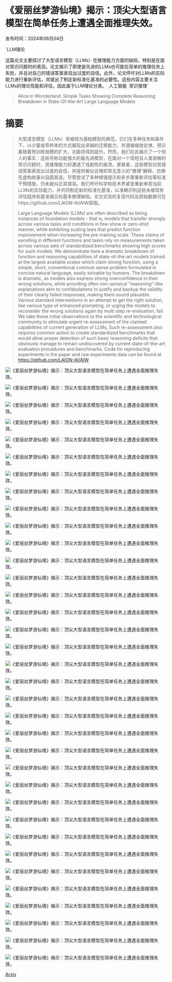 # 《爱丽丝梦游仙境》揭示：顶尖大型语言模型在简单任务上遭遇全面推理失效。

发布时间：2024年06月04日

`LLM理论

这篇论文主要探讨了大型语言模型（LLMs）在推理能力方面的缺陷，特别是在面对常识问题时的表现。论文揭示了即使是先进的LLMs也可能在简单的推理任务上失败，并且对自己的错误答案表现出过度的自信。此外，论文呼吁对LLMs的实际能力进行重新评估，并提出了制定新标准化基准的必要性。这些内容主要关注LLMs的理论性能和评估，因此属于LLM理论分类。` `人工智能` `常识推理`

> Alice in Wonderland: Simple Tasks Showing Complete Reasoning Breakdown in State-Of-the-Art Large Language Models

# 摘要

> 大型语言模型（LLMs）常被视为基础模型的典范，它们在多种任务和条件下，以少量或零样本的方式展现出卓越的迁移能力，并遵循缩放定律，预示着随着预训练规模的扩大，功能将得到提升。然而，我们在此揭示了一个惊人的事实：这些号称功能强大的最先进模型，在面对一个简短且人类易解的常识问题时，其推理能力却遭遇了戏剧性的崩溃。更甚者，这些模型对其错误答案表现出过度的自信，并提供看似合理却常无意义的“推理”解释，仿佛在虚构故事以自圆其说。尽管尝试了多种增强提示和多步骤重新评估等标准干预措施，仍未能纠正其错误。我们呼吁科学和技术界紧急重新审视当前LLMs的实际能力，并共同制定新的标准化基准，以准确识别这些未被现有评估程序和基准揭示的基本推理缺陷。论文实验的复现代码及原始数据可在https://github.com/LAION-AI/AIW获取。

> Large Language Models (LLMs) are often described as being instances of foundation models - that is, models that transfer strongly across various tasks and conditions in few-show or zero-shot manner, while exhibiting scaling laws that predict function improvement when increasing the pre-training scale. These claims of excelling in different functions and tasks rely on measurements taken across various sets of standardized benchmarks showing high scores for such models. We demonstrate here a dramatic breakdown of function and reasoning capabilities of state-of-the-art models trained at the largest available scales which claim strong function, using a simple, short, conventional common sense problem formulated in concise natural language, easily solvable by humans. The breakdown is dramatic, as models also express strong overconfidence in their wrong solutions, while providing often non-sensical "reasoning"-like explanations akin to confabulations to justify and backup the validity of their clearly failed responses, making them sound plausible. Various standard interventions in an attempt to get the right solution, like various type of enhanced prompting, or urging the models to reconsider the wrong solutions again by multi step re-evaluation, fail. We take these initial observations to the scientific and technological community to stimulate urgent re-assessment of the claimed capabilities of current generation of LLMs, Such re-assessment also requires common action to create standardized benchmarks that would allow proper detection of such basic reasoning deficits that obviously manage to remain undiscovered by current state-of-the-art evaluation procedures and benchmarks. Code for reproducing experiments in the paper and raw experiments data can be found at https://github.com/LAION-AI/AIW

![《爱丽丝梦游仙境》揭示：顶尖大型语言模型在简单任务上遭遇全面推理失效。](../../../paper_images/2406.02061/Humpty_Dumpty_Tenniel.jpg)

![《爱丽丝梦游仙境》揭示：顶尖大型语言模型在简单任务上遭遇全面推理失效。](../../../paper_images/2406.02061/x1.png)

![《爱丽丝梦游仙境》揭示：顶尖大型语言模型在简单任务上遭遇全面推理失效。](../../../paper_images/2406.02061/x2.png)

![《爱丽丝梦游仙境》揭示：顶尖大型语言模型在简单任务上遭遇全面推理失效。](../../../paper_images/2406.02061/x3.png)

![《爱丽丝梦游仙境》揭示：顶尖大型语言模型在简单任务上遭遇全面推理失效。](../../../paper_images/2406.02061/x4.png)

![《爱丽丝梦游仙境》揭示：顶尖大型语言模型在简单任务上遭遇全面推理失效。](../../../paper_images/2406.02061/x5.png)

![《爱丽丝梦游仙境》揭示：顶尖大型语言模型在简单任务上遭遇全面推理失效。](../../../paper_images/2406.02061/x6.png)

![《爱丽丝梦游仙境》揭示：顶尖大型语言模型在简单任务上遭遇全面推理失效。](../../../paper_images/2406.02061/x7.png)

![《爱丽丝梦游仙境》揭示：顶尖大型语言模型在简单任务上遭遇全面推理失效。](../../../paper_images/2406.02061/x8.png)

![《爱丽丝梦游仙境》揭示：顶尖大型语言模型在简单任务上遭遇全面推理失效。](../../../paper_images/2406.02061/x9.png)

![《爱丽丝梦游仙境》揭示：顶尖大型语言模型在简单任务上遭遇全面推理失效。](../../../paper_images/2406.02061/x10.png)

![《爱丽丝梦游仙境》揭示：顶尖大型语言模型在简单任务上遭遇全面推理失效。](../../../paper_images/2406.02061/x11.png)

![《爱丽丝梦游仙境》揭示：顶尖大型语言模型在简单任务上遭遇全面推理失效。](../../../paper_images/2406.02061/x12.png)

![《爱丽丝梦游仙境》揭示：顶尖大型语言模型在简单任务上遭遇全面推理失效。](../../../paper_images/2406.02061/x13.png)

![《爱丽丝梦游仙境》揭示：顶尖大型语言模型在简单任务上遭遇全面推理失效。](../../../paper_images/2406.02061/x14.png)

![《爱丽丝梦游仙境》揭示：顶尖大型语言模型在简单任务上遭遇全面推理失效。](../../../paper_images/2406.02061/x15.png)

![《爱丽丝梦游仙境》揭示：顶尖大型语言模型在简单任务上遭遇全面推理失效。](../../../paper_images/2406.02061/x16.png)

![《爱丽丝梦游仙境》揭示：顶尖大型语言模型在简单任务上遭遇全面推理失效。](../../../paper_images/2406.02061/x17.png)

![《爱丽丝梦游仙境》揭示：顶尖大型语言模型在简单任务上遭遇全面推理失效。](../../../paper_images/2406.02061/x18.png)

![《爱丽丝梦游仙境》揭示：顶尖大型语言模型在简单任务上遭遇全面推理失效。](../../../paper_images/2406.02061/x19.png)

![《爱丽丝梦游仙境》揭示：顶尖大型语言模型在简单任务上遭遇全面推理失效。](../../../paper_images/2406.02061/x20.png)

![《爱丽丝梦游仙境》揭示：顶尖大型语言模型在简单任务上遭遇全面推理失效。](../../../paper_images/2406.02061/x21.png)

![《爱丽丝梦游仙境》揭示：顶尖大型语言模型在简单任务上遭遇全面推理失效。](../../../paper_images/2406.02061/x22.png)

![《爱丽丝梦游仙境》揭示：顶尖大型语言模型在简单任务上遭遇全面推理失效。](../../../paper_images/2406.02061/x23.png)

![《爱丽丝梦游仙境》揭示：顶尖大型语言模型在简单任务上遭遇全面推理失效。](../../../paper_images/2406.02061/x24.png)

![《爱丽丝梦游仙境》揭示：顶尖大型语言模型在简单任务上遭遇全面推理失效。](../../../paper_images/2406.02061/x25.png)

![《爱丽丝梦游仙境》揭示：顶尖大型语言模型在简单任务上遭遇全面推理失效。](../../../paper_images/2406.02061/x26.png)

![《爱丽丝梦游仙境》揭示：顶尖大型语言模型在简单任务上遭遇全面推理失效。](../../../paper_images/2406.02061/x27.png)

![《爱丽丝梦游仙境》揭示：顶尖大型语言模型在简单任务上遭遇全面推理失效。](../../../paper_images/2406.02061/x28.png)

![《爱丽丝梦游仙境》揭示：顶尖大型语言模型在简单任务上遭遇全面推理失效。](../../../paper_images/2406.02061/x29.png)

![《爱丽丝梦游仙境》揭示：顶尖大型语言模型在简单任务上遭遇全面推理失效。](../../../paper_images/2406.02061/x30.png)

![《爱丽丝梦游仙境》揭示：顶尖大型语言模型在简单任务上遭遇全面推理失效。](../../../paper_images/2406.02061/x31.png)

![《爱丽丝梦游仙境》揭示：顶尖大型语言模型在简单任务上遭遇全面推理失效。](../../../paper_images/2406.02061/x32.png)

![《爱丽丝梦游仙境》揭示：顶尖大型语言模型在简单任务上遭遇全面推理失效。](../../../paper_images/2406.02061/x33.png)

![《爱丽丝梦游仙境》揭示：顶尖大型语言模型在简单任务上遭遇全面推理失效。](../../../paper_images/2406.02061/x34.png)

[Arxiv](https://arxiv.org/abs/2406.02061)